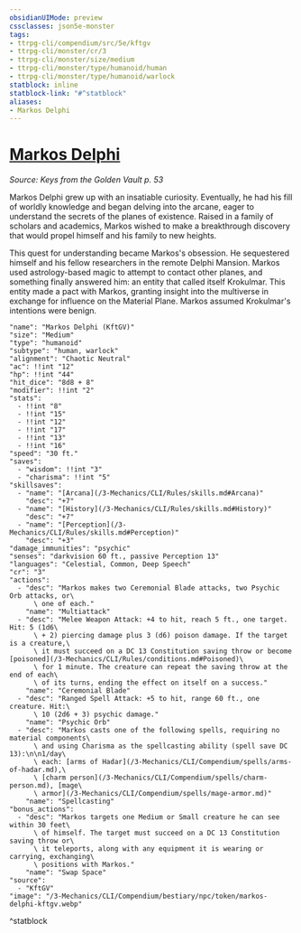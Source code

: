 ```yaml
---
obsidianUIMode: preview
cssclasses: json5e-monster
tags:
- ttrpg-cli/compendium/src/5e/kftgv
- ttrpg-cli/monster/cr/3
- ttrpg-cli/monster/size/medium
- ttrpg-cli/monster/type/humanoid/human
- ttrpg-cli/monster/type/humanoid/warlock
statblock: inline
statblock-link: "#^statblock"
aliases:
- Markos Delphi
---
```

# [Markos Delphi](3-Mechanics\CLI\Compendium\bestiary\npc/markos-delphi-kftgv.md)
*Source: Keys from the Golden Vault p. 53*  

Markos Delphi grew up with an insatiable curiosity. Eventually, he had his fill of worldly knowledge and began delving into the arcane, eager to understand the secrets of the planes of existence. Raised in a family of scholars and academics, Markos wished to make a breakthrough discovery that would propel himself and his family to new heights.

This quest for understanding became Markos's obsession. He sequestered himself and his fellow researchers in the remote Delphi Mansion. Markos used astrology-based magic to attempt to contact other planes, and something finally answered him: an entity that called itself Krokulmar. This entity made a pact with Markos, granting insight into the multiverse in exchange for influence on the Material Plane. Markos assumed Krokulmar's intentions were benign.

```statblock
"name": "Markos Delphi (KftGV)"
"size": "Medium"
"type": "humanoid"
"subtype": "human, warlock"
"alignment": "Chaotic Neutral"
"ac": !!int "12"
"hp": !!int "44"
"hit_dice": "8d8 + 8"
"modifier": !!int "2"
"stats":
  - !!int "8"
  - !!int "15"
  - !!int "12"
  - !!int "17"
  - !!int "13"
  - !!int "16"
"speed": "30 ft."
"saves":
  - "wisdom": !!int "3"
  - "charisma": !!int "5"
"skillsaves":
  - "name": "[Arcana](/3-Mechanics/CLI/Rules/skills.md#Arcana)"
    "desc": "+7"
  - "name": "[History](/3-Mechanics/CLI/Rules/skills.md#History)"
    "desc": "+7"
  - "name": "[Perception](/3-Mechanics/CLI/Rules/skills.md#Perception)"
    "desc": "+3"
"damage_immunities": "psychic"
"senses": "darkvision 60 ft., passive Perception 13"
"languages": "Celestial, Common, Deep Speech"
"cr": "3"
"actions":
  - "desc": "Markos makes two Ceremonial Blade attacks, two Psychic Orb attacks, or\
      \ one of each."
    "name": "Multiattack"
  - "desc": "Melee Weapon Attack: +4 to hit, reach 5 ft., one target. Hit: 5 (1d6\
      \ + 2) piercing damage plus 3 (d6) poison damage. If the target is a creature,\
      \ it must succeed on a DC 13 Constitution saving throw or become [poisoned](/3-Mechanics/CLI/Rules/conditions.md#Poisoned)\
      \ for 1 minute. The creature can repeat the saving throw at the end of each\
      \ of its turns, ending the effect on itself on a success."
    "name": "Ceremonial Blade"
  - "desc": "Ranged Spell Attack: +5 to hit, range 60 ft., one creature. Hit:\
      \ 10 (2d6 + 3) psychic damage."
    "name": "Psychic Orb"
  - "desc": "Markos casts one of the following spells, requiring no material components\
      \ and using Charisma as the spellcasting ability (spell save DC 13):\n\n1/day\
      \ each: [arms of Hadar](/3-Mechanics/CLI/Compendium/spells/arms-of-hadar.md),\
      \ [charm person](/3-Mechanics/CLI/Compendium/spells/charm-person.md), [mage\
      \ armor](/3-Mechanics/CLI/Compendium/spells/mage-armor.md)"
    "name": "Spellcasting"
"bonus_actions":
  - "desc": "Markos targets one Medium or Small creature he can see within 30 feet\
      \ of himself. The target must succeed on a DC 13 Constitution saving throw or\
      \ it teleports, along with any equipment it is wearing or carrying, exchanging\
      \ positions with Markos."
    "name": "Swap Space"
"source":
  - "KftGV"
"image": "/3-Mechanics/CLI/Compendium/bestiary/npc/token/markos-delphi-kftgv.webp"
```
^statblock